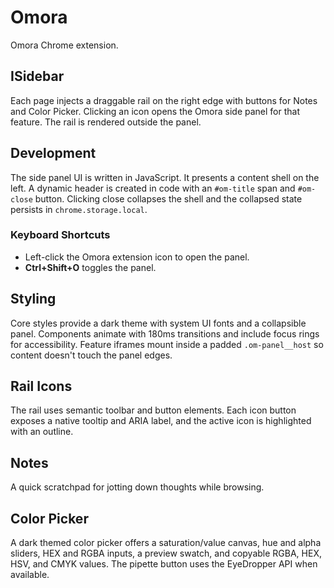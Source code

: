 # Omora

Omora Chrome extension.

## ISidebar
Each page injects a draggable rail on the right edge with buttons for Notes and Color Picker. Clicking an icon opens the Omora side panel for that feature. The rail is rendered outside the panel.

## Development
The side panel UI is written in JavaScript. It presents a content shell on the left. A dynamic header is created in code with an `#om-title` span and `#om-close` button. Clicking close collapses the shell and the collapsed state persists in `chrome.storage.local`.

### Keyboard Shortcuts
- Left-click the Omora extension icon to open the panel.
- **Ctrl+Shift+O** toggles the panel.

## Styling
Core styles provide a dark theme with system UI fonts and a collapsible panel. Components animate with 180ms transitions and include focus rings for accessibility. Feature iframes mount inside a padded `.om-panel__host` so content doesn't touch the panel edges.

## Rail Icons
The rail uses semantic toolbar and button elements. Each icon button exposes a native tooltip and ARIA label, and the active icon is highlighted with an outline.

## Notes
A quick scratchpad for jotting down thoughts while browsing.

## Color Picker
A dark themed color picker offers a saturation/value canvas, hue and alpha sliders, HEX and RGBA inputs, a preview swatch, and copyable RGBA, HEX, HSV, and CMYK values. The pipette button uses the EyeDropper API when available.
